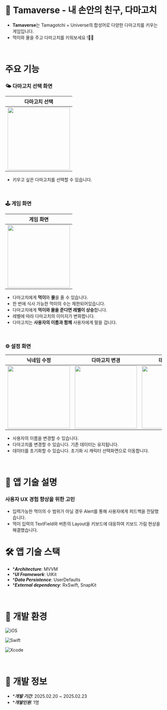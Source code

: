 # 🐣 Tamaverse - 내 손안의 친구, 다마고치

- **Tamaverse**는 Tamagotchi + Universe의 합성어로 다양한 다마고치를 키우는 게임입니다.
- 먹이와 물을 주고 다마고치를 키워보세요 !🧑‍🍼

<br>

# 주요 기능

### **🌤️ 다마고치 선택 화면**

|   다마고치 선택   | 
|  :-------------: |
| <img width=200 src="https://github.com/user-attachments/assets/24f5cbde-2b32-4cf1-9acc-1a86766336f7"> | 

- 키우고 싶은 다마고치를 선택할 수 있습니다.

<br>

### 🕹️ 게임 화면

|   게임 화면   | 
|  :-------------: |
| <img width=200 src="https://github.com/user-attachments/assets/06719980-2fbb-4f2e-8c2c-56314708a7cb"> | 

- 다마고치에게 **먹이**와 **물**을 줄 수 있습니다.
- 한 번에 식사 가능한 먹이의 수는 제한되어있습니다.
- 다마고치에게 **먹이와 물을 준다면 레벨이 상승**합니다.
- 레벨에 따라 다마고치의 이미지가 변화합니다.
- 다마고치는 **사용자의 이름과 함께** 사용자에게 말을 겁니다.

<br>

### ⚙ 설정 화면

|   닉네임 수정   |   다마고치 변경   |  데이터 초기화   |
|  :-------------: |  :-------------: |  :-------------: |
| <img width=200 src="https://github.com/user-attachments/assets/12fde5dc-0c79-4366-a8b6-c985e7a51232"> |  <img width=200 src="https://github.com/user-attachments/assets/01e9cc27-de0d-4837-8dfd-afa244de0b8a"> |  <img width=200 src="https://github.com/user-attachments/assets/06120823-92ed-4015-95ea-4611b848392c"> |

- 사용자의 이름을 변경할 수 있습니다.
- 다마고치를 변경할 수 있습니다. 기존 데이터는 유지됩니다.
- 데이터를 초기화할 수 있습니다. 초기화 시 캐릭터 선택화면으로 이동합니다.

<br>

# 🎯 앱 기술 설명

### 사용자 UX 경험 향상을 위한 고민

- 입력가능한 먹이의 수 범위가 아닐 경우 Alert를 통해 사용자에게 피드백을 전달했습니다.
- 먹이 입력의 TextField와 버튼의 Layout을 키보드에 대응하여 키보드 가림 현상을 해결했습니다.

# 🛠 앱 기술 스택

- ****Architecture***: MVVM
- ****UI Framework***: UIKit
- ****Data Persistence***: UserDefaults
- ****External dependency***: RxSwift, SnapKit

<br>

# 🎯 개발 환경

![iOS](https://img.shields.io/badge/iOS-16%2B-000000?style=for-the-badge&logo=apple&logoColor=white)

![Swift](https://img.shields.io/badge/Swift-5.9-FA7343?style=for-the-badge&logo=swift&logoColor=white)

![Xcode](https://img.shields.io/badge/Xcode-16.2-1575F9?style=for-the-badge&logo=Xcode&logoColor=white)

<br>

# 📅 개발 정보

- ****개발 기간***: 2025.02.20 ~ 2025.02.23
- ****개발인원***: 1명
